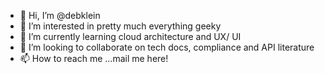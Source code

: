 - 👋 Hi, I’m @debklein
- 👀 I’m interested in pretty much everything geeky 
- 🌱 I’m currently learning cloud architecture and UX/ UI
- 💞️ I’m looking to collaborate on tech docs, compliance and API literature
- 📫 How to reach me ...mail me here!

<!---
debklein/debklein is a ✨ special ✨ repository because its `README.md` (this file) appears on your GitHub profile.
You can click the Preview link to take a look at your changes.
--->
